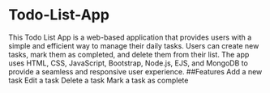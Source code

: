 # Todo-List-App
This Todo List App is a web-based application that provides users with a simple and efficient way to manage their daily tasks. Users can create new tasks, mark them as completed, and delete them from their list. The app uses HTML, CSS, JavaScript, Bootstrap, Node.js, EJS, and MongoDB to provide a seamless and responsive user experience.
##Features
Add a new task
Edit a task
Delete a task
Mark a task as complete

